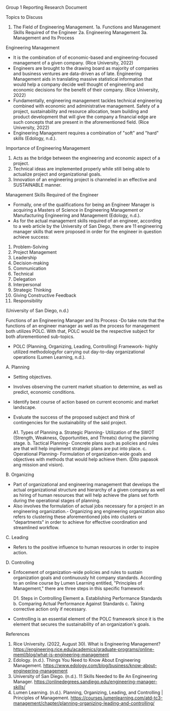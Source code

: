 Group 1 Reporting Research Document

Topics to Discuss
1. The Field of Engineering Management.
   1a. Functions and Management Skills Required of the Engineer
   2a. Engineering Management
   3a. Management and Its Process

Engineering Management
- It is the combination of of economic-based and engineering-focused management of a given company. (Rice University, 2022)
- Engineers are brought to the drawing board as majority of companies and business ventures are data-driven as of late. Engineering Management aids in translating massive statistical information that would help a company decide well thought of engineering and economic decisions for the benefit of their company. (Rice University, 2022)
- Fundamentally, engineering management tackles technical engineering combined with economic and administrative management. Safety of a project, sustainability and resource allocation, team building and product development that will give the company a financial edge are such concepts that are present in the aforementioned field. (Rice University, 2022)
- Engineering Management requires a combination of "soft" and "hard" skills (Edology, n.d.).

Importance of Engineering Management 
1. Acts as the bridge between the engineering and economic aspect of a project.
2. Technical ideas are implemented properly while still being able to actualize project and organizational goals.
3. Innovation of an engineering project is channeled in an effective and SUSTAINABLE manner. 

Management Skills Required of the Engineer
- Formally, one of the qualifications for being an Engineer Manager is acquiring a Masters of Science in Engineering Management or Manufacturing Engineering and Management (Edology, n.d.).
- As for the actual management skills required of an engineer, according to a web article by the University of San Diego, there are 11 engineering manager skills that were proposed in order for the engineer in question achieve success:

1. Problem-Solving
2. Project Management
3. Leadership
4. Decision-making
5. Communication
6. Technical
7. Delegation
8. Interpersonal
9. Strategic Thinking
10. Giving Constructive Feedback
11. Responsibility

(University of San Diego, n.d.)   

Functions of an Engineering Manager and Its Process
-Do take note that the functions of an engineer manager as well as the process for management both utilizes POLC. With that, POLC would be the respective subject for both aforementioned sub-topics.
- POLC (Planning, Organizing, Leading, Controlling) Framework- highly utilized methodologyfor carrying out day-to-day organizational operations (Lumen Learning, n.d.).

A. Planning
- Setting objectives.
- Involves observing the current market situation to determine, as well as predict, economic conditions.
- Identify best course of action based on current economic and market landscape.
- Evaluate the success of the proposed subject and think of contingencies for the sustainability of the said project.

   A1. Types of Planning
   a. Strategic Planning- Utilization of the SWOT (Strength, Weakness, Opportunities, and Threats) during the planning stage.
   b. Tactical Planning- Concrete plans such as policies and rules are that will help implement strategic plans are put into place.
   c. Operational Planning- Formulation of organization-wide goals and objectives with methods that would help achieve them. (Dito papasok ang mission and vision).

B. Organizing 
- Part of organizational and engineering management that develops the actual organizational structure and hierarchy of a given company as well as hiring of human resources that will help achieve the plans set forth during the operational stages of planning. 
- Also involves the formulation of actual jobs necessary for a project in an engineering organization.- Organizing ang engineering organization also refers to clustering these aforementioned jobs into clusters or "departments" in order to achieve for effective coordination and streamlined workflow.

C. Leading
- Refers to the positive influence to human resources in order to inspire action. 

D. Controlling
- Enfocement of organization-wide policies and rules to sustain organization goals and continuously hit company standards. According to an online course by Lumen Learning entitled, "Principles of Management," there are three steps in this specific framework:

   D1. Steps in Controlling Element
   a. Establishing Performance Standards
   b. Comparing Actual Performance Against Standards
   c. Taking corrective action only if necessary.

- Controlling is an essential element of the POLC framework since it is the element that secures the sustainability of an organization's goals.


























References
1. Rice University. (2022, August 30). What is Engineering Management? https://engineering.rice.edu/academics/graduate-programs/online-meml/blog/what-is-engineering-management
2. Edology. (n.d.). Things You Need to Know About Engineering Management. https://www.edology.com/blog/business/know-about-engineering-management   
3. University of San Diego. (n.d.). 11 Skills Needed to Be An Engineering Manager. https://onlinedegrees.sandiego.edu/engineering-manager-skills/
4. Lumen Learning. (n.d.). Planning, Organizing, Leading, and Controlling | Principles of Management. https://courses.lumenlearning.com/atd-tc3-management/chapter/planning-organizing-leading-and-controlling/
